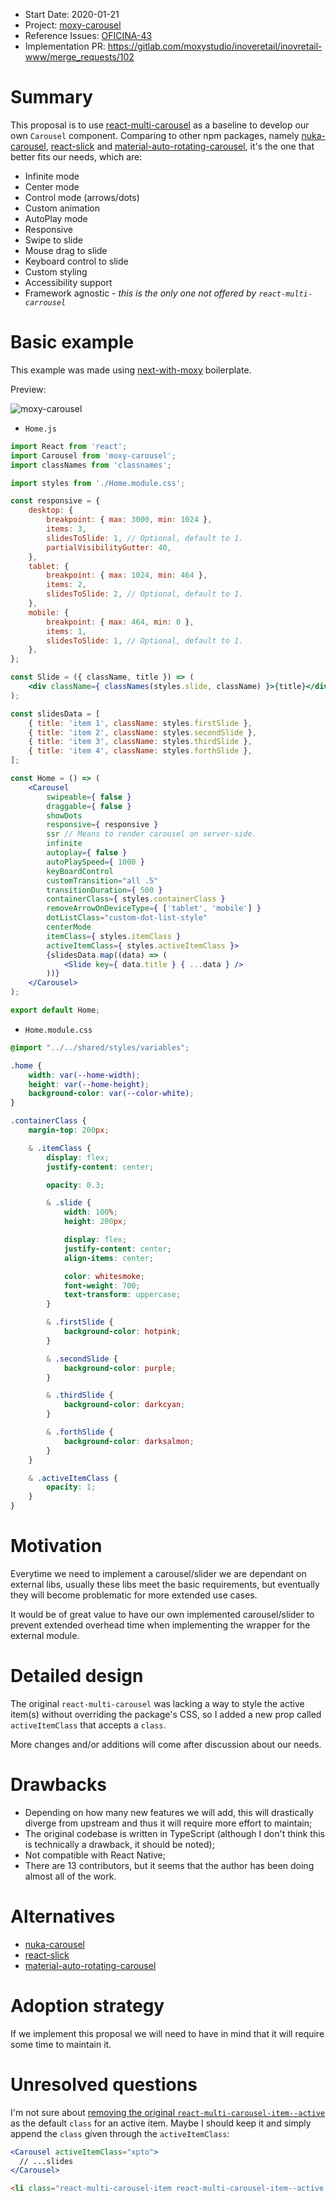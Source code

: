 - Start Date: 2020-01-21
- Project: [moxy-carousel](https://github.com/guilhermedeandrade/moxy-carousel)
- Reference Issues: [OFICINA-43](https://moxy.atlassian.net/browse/OFICINA-43)
- Implementation PR: <https://gitlab.com/moxystudio/inoveretail/inovretail-www/merge_requests/102>

# Summary

This proposal is to use [react-multi-carousel](https://github.com/YIZHUANG/react-multi-carousel) as a baseline to develop our own `Carousel` component. Comparing to other npm packages, namely [nuka-carousel](https://github.com/FormidableLabs/nuka-carousel), [react-slick](https://github.com/akiran/react-slick) and [material-auto-rotating-carousel](https://github.com/TeamWertarbyte/material-auto-rotating-carousel), it's the one that better fits our needs, which are:

- Infinite mode
- Center mode
- Control mode (arrows/dots)
- Custom animation
- AutoPlay mode
- Responsive
- Swipe to slide
- Mouse drag to slide
- Keyboard control to slide
- Custom styling
- Accessibility support
- Framework agnostic - *this is the only one not offered by `react-multi-carrousel`*

# Basic example

This example was made using [next-with-moxy](https://github.com/moxystudio/next-with-moxy/) boilerplate.

Preview:

![moxy-carousel](https://user-images.githubusercontent.com/8797405/72811982-9dc5dc80-3c58-11ea-9a26-aaed7a2e25c4.gif)

- `Home.js`

```jsx
import React from 'react';
import Carousel from 'moxy-carousel';
import classNames from 'classnames';

import styles from './Home.module.css';

const responsive = {
    desktop: {
        breakpoint: { max: 3000, min: 1024 },
        items: 3,
        slidesToSlide: 1, // Optional, default to 1.
        partialVisibilityGutter: 40,
    },
    tablet: {
        breakpoint: { max: 1024, min: 464 },
        items: 2,
        slidesToSlide: 2, // Optional, default to 1.
    },
    mobile: {
        breakpoint: { max: 464, min: 0 },
        items: 1,
        slidesToSlide: 1, // Optional, default to 1.
    },
};

const Slide = ({ className, title }) => (
    <div className={ classNames(styles.slide, className) }>{title}</div>
);

const slidesData = [
    { title: 'item 1', className: styles.firstSlide },
    { title: 'item 2', className: styles.secondSlide },
    { title: 'item 3', className: styles.thirdSlide },
    { title: 'item 4', className: styles.forthSlide },
];

const Home = () => (
    <Carousel
        swipeable={ false }
        draggable={ false }
        showDots
        responsive={ responsive }
        ssr // Means to render carousel on server-side.
        infinite
        autoplay={ false }
        autoPlaySpeed={ 1000 }
        keyBoardControl
        customTransition="all .5"
        transitionDuration={ 500 }
        containerClass={ styles.containerClass }
        removeArrowOnDeviceType={ ['tablet', 'mobile'] }
        dotListClass="custom-dot-list-style"
        centerMode
        itemClass={ styles.itemClass }
        activeItemClass={ styles.activeItemClass }>
        {slidesData.map((data) => (
            <Slide key={ data.title } { ...data } />
        ))}
    </Carousel>
);

export default Home;
```

- `Home.module.css`

```css
@import "../../shared/styles/variables";

.home {
    width: var(--home-width);
    height: var(--home-height);
    background-color: var(--color-white);
}

.containerClass {
    margin-top: 200px;

    & .itemClass {
        display: flex;
        justify-content: center;

        opacity: 0.3;

        & .slide {
            width: 100%;
            height: 200px;

            display: flex;
            justify-content: center;
            align-items: center;

            color: whitesmoke;
            font-weight: 700;
            text-transform: uppercase;
        }

        & .firstSlide {
            background-color: hotpink;
        }

        & .secondSlide {
            background-color: purple;
        }

        & .thirdSlide {
            background-color: darkcyan;
        }

        & .forthSlide {
            background-color: darksalmon;
        }
    }

    & .activeItemClass {
        opacity: 1;
    }
}
```

# Motivation

Everytime we need to implement a carousel/slider we are dependant on external libs, usually these libs meet the basic requirements, but eventually they will become problematic for more extended use cases.

It would be of great value to have our own implemented carousel/slider to prevent extended overhead time when implementing the wrapper for the external module.

# Detailed design

The original `react-multi-carousel` was lacking a way to style the active item(s) without overriding the package's CSS, so I added a new prop called `activeItemClass` that accepts a `class`.

More changes and/or additions will come after discussion about our needs.

# Drawbacks

- Depending on how many new features we will add, this will drastically diverge from upstream and thus it will require more effort to maintain;
- The original codebase is written in TypeScript (although I don't think this is technically a drawback, it should be noted);
- Not compatible with React Native;
- There are 13 contributors, but it seems that the author has been doing almost all of the work.

# Alternatives

- [nuka-carousel](https://github.com/FormidableLabs/nuka-carousel)
- [react-slick](https://github.com/akiran/react-slick)
- [material-auto-rotating-carousel](https://github.com/TeamWertarbyte/material-auto-rotating-carousel)

# Adoption strategy

If we implement this proposal we will need to have in mind that it will require some time to maintain it.

# Unresolved questions

I'm not sure about [removing the original `react-multi-carousel-item--active`](https://github.com/guilhermedeandrade/moxy-carousel/commit/4f7b87429775f18e455779de38d3b8d64647a688) as the default `class` for an active item. Maybe I should keep it and simply append the `class` given through the `activeItemClass`:

```jsx
<Carousel activeItemClass="xpto">
  // ...slides
</Carousel>
```

```html
<li class="react-multi-carousel-item react-multi-carousel-item--active xpto">...</li>
```
